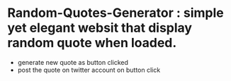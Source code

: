 # Random-Quotes-Generator : simple yet elegant websit that display random quote when loaded.
- generate new quote as button clicked
- post the quote on twitter account on button click
